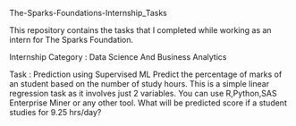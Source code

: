 The-Sparks-Foundations-Internship_Tasks

This repository contains the tasks that I completed while working as an intern for The Sparks Foundation.

Internship Category : Data Science And Business Analytics

Task  : Prediction using Supervised ML
Predict the percentage of marks of an student based on the number of study hours.
This is a simple linear regression task as it involves just 2 variables.
You can use R,Python,SAS Enterprise Miner or any other tool.
What will be predicted score if a student studies for 9.25 hrs/day?
